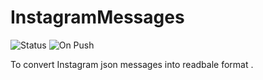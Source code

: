 # InstagramMessages
![Status](https://github.com/silnshadow/InstagramMessages/actions/workflows/Main.yml/badge.svg)
![On Push](https://github.com/silnshadow/InstagramMessages/actions/workflows/Main.yml/badge.svg?event=pull_request)

To convert Instagram json messages into readbale format .
